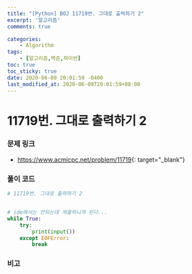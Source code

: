 ```yaml
---
title: "[Python] BOJ 11719번. 그대로 출력하기 2"
excerpt: '알고리즘'
comments: true

categories:
    - Algorithm
tags:
    - [알고리즘,백준,파이썬]
toc: true
toc_sticky: true
date: 2020-06-09 20:01:59 -0400
last_modified_at: 2020-06-09T20:01:59+08:00
---
```


# 11719번. 그대로 출력하기 2

### 문제 링크
- <https://www.acmicpc.net/problem/11719>{: target="\_blank"}

### 풀이 코드

```python
# 11719번. 그대로 출력하기 2


# ide에서는 안되는데 제출하니까 된다...
while True:
    try:
        print(input())
    except EOFError:
        break
```

### 비고